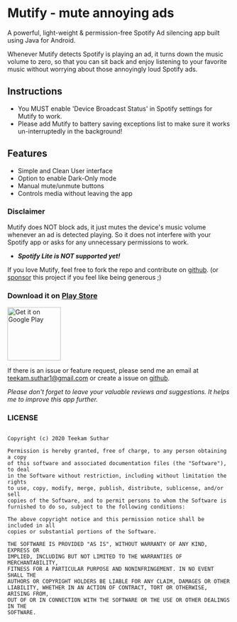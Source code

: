 # Mutify - mute annoying ads

A powerful, light-weight & permission-free Spotify Ad silencing app built using Java for Android.

Whenever Mutify detects Spotify is playing an ad, it turns down the music volume to zero, so that you can sit back and enjoy listening to your favorite music without worrying about those annoyingly loud Spotify ads.

## Instructions </br>

- You MUST enable 'Device Broadcast Status' in Spotify settings for Mutify to work.
- Please add Mutify to battery saving exceptions list to make sure it works un-interruptedly in the background!

## Features </br>

- Simple and Clean User interface
- Option to enable Dark-Only mode
- Manual mute/unmute buttons
- Controls media without leaving the app

### Disclaimer

Mutify does NOT block ads, it just mutes the device's music volume whenever an ad is detected playing. So it does not interfere with your Spotify app or asks for any unnecessary permissions to work.

- **_Spotify Lite is NOT supported yet!_**

If you love Mutify, feel free to fork the repo and contribute on [github](https://github.com/teekamsuthar/Mutify). (or [sponsor](https://patreon.com/teekamsuthar) this project if you feel like being generous ;)

### Download it on [Play Store](https://play.google.com/store/apps/details?id=live.teekamsuthar.mutify)

<!-- [![Get it on Google Play](https://play.google.com/intl/en_us/badges/static/images/badges/en_badge_web_generic.png)](https://play.google.com/store/apps/details?id=live.teekamsuthar.mutify) -->

<a href="https://play.google.com/store/apps/details?id=live.teekamsuthar.mutify"> <img alt="Get it on Google Play" src="https://play.google.com/intl/en_us/badges/static/images/badges/en_badge_web_generic.png" align="center" height="120"></a>
<br>

If there is an issue or feature request, please send me an email at teekam.suthar1@gmail.com or create a issue on [github](https://github.com/teekamsuthar/Mutify/issues).

_Please don't forget to leave your valuable reviews and suggestions. It helps me to improve this app further._



### LICENSE 
```MIT License

Copyright (c) 2020 Teekam Suthar

Permission is hereby granted, free of charge, to any person obtaining a copy
of this software and associated documentation files (the "Software"), to deal
in the Software without restriction, including without limitation the rights
to use, copy, modify, merge, publish, distribute, sublicense, and/or sell
copies of the Software, and to permit persons to whom the Software is
furnished to do so, subject to the following conditions:

The above copyright notice and this permission notice shall be included in all
copies or substantial portions of the Software.

THE SOFTWARE IS PROVIDED "AS IS", WITHOUT WARRANTY OF ANY KIND, EXPRESS OR
IMPLIED, INCLUDING BUT NOT LIMITED TO THE WARRANTIES OF MERCHANTABILITY,
FITNESS FOR A PARTICULAR PURPOSE AND NONINFRINGEMENT. IN NO EVENT SHALL THE
AUTHORS OR COPYRIGHT HOLDERS BE LIABLE FOR ANY CLAIM, DAMAGES OR OTHER
LIABILITY, WHETHER IN AN ACTION OF CONTRACT, TORT OR OTHERWISE, ARISING FROM,
OUT OF OR IN CONNECTION WITH THE SOFTWARE OR THE USE OR OTHER DEALINGS IN THE
SOFTWARE.
